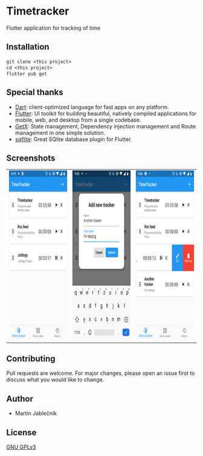 # Timetracker
Flutter application for tracking of time


## Installation

  ```
  git clone <this project>
  cd <this project>
  flutter pub get
  ```
  

## Special thanks

 - [Dart](https://dart.dev/): client-optimized language for fast apps on any platform.
 - [Flutter](https://flutter.dev/): UI toolkit for building beautiful, natively compiled applications for mobile, web, and desktop from a single codebase.
 - [GetX](https://pub.dev/packages/get): State management, Dependency injection management and Route management in one simple solution.
 - [sqflite](https://pub.dev/packages/sqflite): Great SQlite database plugin for Flutter.


## Screenshots
<table>
  <tr><td>
<img src="screenshots/Screenshot_20210705-091939.png" width="252" height="448">
    </td><td>
<img src="screenshots/Screenshot_20210705-092019.png" width="252" height="448">
    </td><td>
<img src="screenshots/Screenshot_20210705-092629.png" width="252" height="448">
    </td></tr>
</table>


## Contributing
Pull requests are welcome. For major changes, please open an issue first to discuss what you would like to change.


## Author
 - Martin Jablečník


## License
[GNU GPLv3](https://choosealicense.com/licenses/gpl-3.0/)
